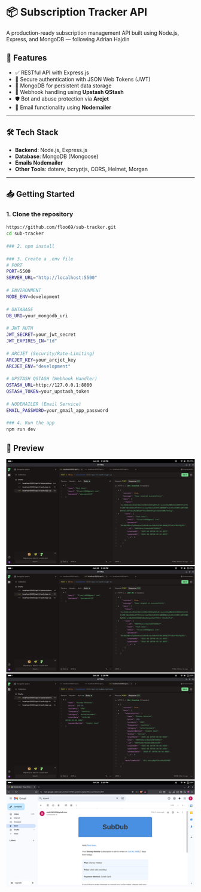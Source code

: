 # 📦 Subscription Tracker API

A production-ready subscription management API built using Node.js, Express, and MongoDB — following Adrian Hajdin

## 📌 Features

- ✅ RESTful API with Express.js
- 🔐 Secure authentication with JSON Web Tokens (JWT)
- 📁 MongoDB for persistent data storage
- 🔄 Webhook handling using **Upstash QStash**
- 🛡️ Bot and abuse protection via **Arcjet**
- 📧 Email functionality using **Nodemailer**
---

## 🛠 Tech Stack

- **Backend**: Node.js, Express.js
- **Database**: MongoDB (Mongoose)
- **Emails Nodemailer**     
- **Other Tools**: dotenv, bcryptjs, CORS, Helmet, Morgan

---

## 📥 Getting Started

### 1. Clone the repository
```bash
https://github.com/floo69/sub-tracker.git
cd sub-tracker

### 2. npm install

### 3. Create a .env file
# PORT
PORT=5500
SERVER_URL="http://localhost:5500"

# ENVIRONMENT
NODE_ENV=development

# DATABASE
DB_URI=your_mongodb_uri

# JWT AUTH
JWT_SECRET=your_jwt_secret
JWT_EXPIRES_IN="1d"

# ARCJET (Security/Rate-Limiting)
ARCJET_KEY=your_arcjet_key
ARCJET_ENV="development"

# UPSTASH QSTASH (Webhook Handler)
QSTASH_URL=http://127.0.0.1:8080
QSTASH_TOKEN=your_upstash_token

# NODEMAILER (Email Service)
EMAIL_PASSWORD=your_gmail_app_password

### 4. Run the app
npm run dev
```
## 📸 Preview
![Sign-Up](./screenshots/sign-up.png)
![Sign-In](./screenshots/sign-in.png)
![Subscription](./screenshots/sub.png)
![Mail](./screenshots/mail.png)

